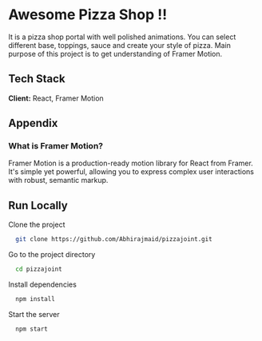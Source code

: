# Awesome Pizza Shop !!
It is a pizza shop portal with well polished animations. You can select different base, toppings, sauce and create your style of pizza. Main purpose of this project is to get understanding of Framer Motion.

## Tech Stack

**Client:** React, Framer Motion

## Appendix

### What is Framer Motion?
Framer Motion is a production-ready motion library for React from Framer. It's simple yet powerful, allowing you to express complex user interactions with robust, semantic markup.


## Run Locally

Clone the project

```bash
  git clone https://github.com/Abhirajmaid/pizzajoint.git
```

Go to the project directory

```bash
  cd pizzajoint
```

Install dependencies

```bash
  npm install
```

Start the server

```bash
  npm start
```

